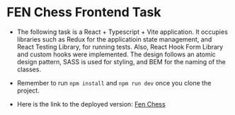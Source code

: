 # FEN Chess Frontend Task

- The following task is a React + Typescript + Vite application. It occupies libraries such as Redux for the applicatioin state management, and React Testing Library, for running tests. Also, React Hook Form Library and custom hooks were implemented. The design follows an atomic design pattern, SASS is used for styling, and BEM for the naming of the classes.

- Remember to run `npm install` and `npm run dev` once you clone the project.

- Here is the link to the deployed version:
[Fen Chess](https://fen-chess.vercel.app/)

